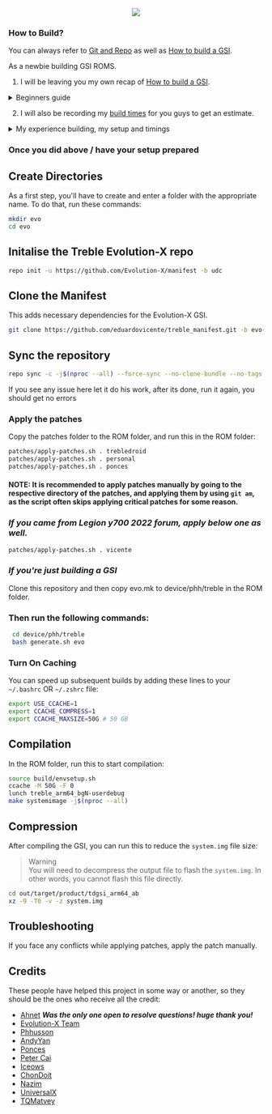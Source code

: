 <p align="center">
  <img src="https://avatars.githubusercontent.com/u/66854612?s=200&v=4">
</p>

### How to Build?
You can always refer to [Git and Repo](https://source.android.com/source/using-repo.html) as well as [How to build a GSI](https://github.com/phhusson/treble_experimentations/wiki/How-to-build-a-GSI%3F).

As a newbie building GSI ROMS.

1. I will be leaving you my own recap of [How to build a GSI](https://github.com/phhusson/treble_experimentations/wiki/How-to-build-a-GSI%3F).
<details>
  <summary>Beginners guide</summary>

### Prerequisites
- Use Ubuntu or [WSL2](https://github.com/eduardovicente/compilingEvoGsi/tree/main#using-wsl)
- Good laptop (12 cores and 16gb RAM at least) and patience (This is my experience)

In other words

1. If you're going with Ubuntu via dual boot, main OS or VM go directly to [Steps for Begginers](https://github.com/eduardovicente/compilingEvoGsi/tree/main#Steps-for-begginers)

2. If you're using windows and would like to try WSL2, go [Using WSL](https://github.com/eduardovicente/compilingEvoGsi/tree/main#using-wsl)

### Using WSL
1. Open powershell window with Admin privileges.
2. Run below command.
```bash
wsl --install
```
3. After done, reboot your laptop
***Note:*** by default Ubuntu LTS is installed, this is what we need

## Steps for begginers
### 0. Before you start, update and upgrade your ubuntu/ubuntu wsl
```bash
 sudo apt update && apt upgrade
```

### 1. Install SDK
*In your HOME directory*
```bash
sudo apt install unzip
mkdir platformtools
cd platformtools/
wget https://dl.google.com/android/repository/platform-tools-latest-linux.zip
unzip platform-tools-latest-linux.zip -d ~
```
Now we have to add `adb` and `fastboot` to our path. Open ~/.profile (```nano  ~/.profile```) and add the following:
```
# add Android SDK platform tools to path
if [ -d "$HOME/platform-tools" ] ; then
    PATH="$HOME/platform-tools:$PATH"
fi
```
Then, run this to update your environment. ```source ~/.profile```

### 2. Install build packages
```
sudo apt-get install bc bison build-essential curl flex g++-multilib gcc-multilib git gnupg gperf libxml2 -y
sudo apt-get install lib32z1-dev liblz4-tool libncurses5-dev libsdl1.2-dev libwxgtk3.0-gtk3-dev imagemagick git -y
sudo apt-get install lunzip lzop schedtool squashfs-tools xsltproc zip zlib1g-dev openjdk-8-jdk python-is-python3 perl -y
sudo apt-get install xmlstarlet virtualenv xz-utils rr jq libncurses5 pngcrush lib32ncurses5-dev git-lfs libxml2 -y
sudo apt-get install openjdk-11-jdk-headless -y
sudo apt-get install ccache -y
```
### 3. Install the repo command

Enter the following to download the repo binary and make it executable (runnable):

```
mkdir -p ~/bin
curl https://storage.googleapis.com/git-repo-downloads/repo > ~/bin/repo
chmod a+x ~/bin/repo
```

Put the ~/bin directory in your path of execution
In recent versions of Ubuntu, ~/bin should already be in your PATH. You can check this by opening ~/.profile with a text editor and verifying the following code exists (add it if it is missing):

#### How to review this?
``` bash
nano  ~/.profile
```
Verify that below lines exists otherwise add them.
```
# set PATH so it includes user's private bin if it exists
if [ -d "$HOME/bin" ] ; then
    PATH="$HOME/bin:$PATH"
fi
```
Then, use this to update your environment.

```source ~/.profile```

### 4. Configure git

You’ll need to set up your git identity in order to sync the source, run these commands:

```
git config --global user.name "your username"
git config --global user.email yourmail@example.com
```

### 5. Turn on caching to speed up build

You can speed up subsequent builds by adding these lines to your ~/.bashrc OR ~/.zshrc file:

```
export USE_CCACHE=1
export CCACHE_COMPRESS=1
export CCACHE_MAXSIZE=50G # 50 GB
```
</details>
   
2. I will also be recording my [build times](https://github.com/eduardovicente/compilingEvoGsi/blob/main/README.md#using-same-internet-bandwidth-speed---100mbs) for you guys to get an estimate.
   
<details>
  <summary>My experience building, my setup and timings</summary>
  
  ## ***Using same internet bandwidth speed - 100mbs***
  
  ### Lenovo legion y530 laptop, i7 8th gen, 32gb ram ddr4 (2666mhz), nvme 2.0
  - Jobs: 16
  - Repo Sync time : 2:10 hrs
  - Build time : 5:50 hrs
    
  ### Lenovo legion 5 Pro laptop, i7 12th gen, 20gb ram ddr5 (4800mhz), nvme 3.0
  - Jobs: 20
  - Repo Sync time : 2:10 hrs
  - Build time : 2:05 hrs
    
</details>


### Once you did above / have your setup prepared

## Create Directories
As a first step, you'll have to create and enter a folder with the appropriate name.
To do that, run these commands:

```bash
mkdir evo
cd evo
```

## Initalise the Treble Evolution-X repo
```bash
repo init -u https://github.com/Evolution-X/manifest -b udc
```

## Clone the Manifest
This adds necessary dependencies for the Evolution-X GSI.
```bash
git clone https://github.com/eduardovicente/treble_manifest.git -b evo-udc .repo/local_manifests
```

## Sync the repository
```bash
repo sync -c -j$(nproc --all) --force-sync --no-clone-bundle --no-tags
```
If you see any issue here let it do his work, after its done, run it again, you should get no errors

### Apply the patches
Copy the patches folder to the ROM folder, and run this in the ROM folder:
```bash
patches/apply-patches.sh . trebledroid
patches/apply-patches.sh . personal
patches/apply-patches.sh . ponces
```
#### NOTE: It is recommended to apply patches manually by going to the respective directory of the patches, and applying them by using `git am`, as the script often skips applying critical patches for some reason.

### ***If you came from Legion y700 2022 forum, apply below one as well.***
```bash
patches/apply-patches.sh . vicente
```

### ***If you're just building a GSI***
Clone this repository and then copy evo.mk to device/phh/treble in the ROM folder. 

### Then run the following commands:
```bash
 cd device/phh/treble
 bash generate.sh evo
```

### Turn On Caching
You can speed up subsequent builds by adding these lines to your `~/.bashrc` OR `~/.zshrc` file:

```bash
export USE_CCACHE=1
export CCACHE_COMPRESS=1
export CCACHE_MAXSIZE=50G # 50 GB
```

## Compilation 
In the ROM folder, run this to start compilation:

```bash
source build/envsetup.sh
ccache -M 50G -F 0
lunch treble_arm64_bgN-userdebug 
make systemimage -j$(nproc --all)
```

## Compression
After compiling the GSI, you can run this to reduce the `system.img` file size:
> Warning<br>
> You will need to decompress the output file to flash the `system.img`. In other words, you cannot flash this file directly.

```bash
cd out/target/product/tdgsi_arm64_ab
xz -9 -T0 -v -z system.img 
```

## Troubleshooting
If you face any conflicts while applying patches, apply the patch manually.

## Credits
These people have helped this project in some way or another, so they should be the ones who receive all the credit:
- [Ahnet](https://github.com/ahnet-69) ***Was the only one open to resolve questions! huge thank you!***
- [Evolution-X Team](https://github.com/Evolution-X)
- [Phhusson](https://github.com/phhusson)
- [AndyYan](https://github.com/AndyCGYan)
- [Ponces](https://github.com/ponces)
- [Peter Cai](https://github.com/PeterCxy)
- [Iceows](https://github.com/Iceows)
- [ChonDoit](https://github.com/ChonDoit)
- [Nazim](https://github.com/naz664)
- [UniversalX](https://github.com/orgs/UniversalX-devs/)
- [TQMatvey](https://github.com/TQMatvey)
